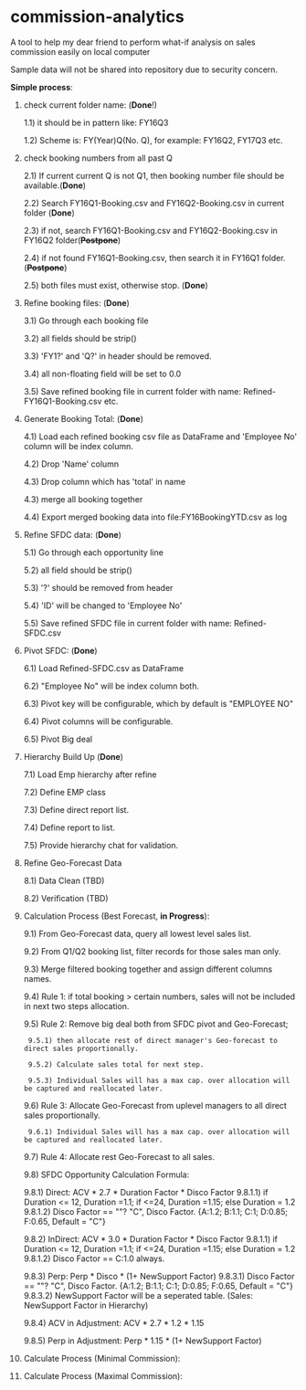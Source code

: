 # commission-analytics
A tool to help my dear friend to perform what-if analysis on sales commission easily on local computer

Sample data will not be shared into repository due to security concern.

**Simple process**:

1) check current folder name: (**Done**!)

    1.1) it should be in pattern like: FY16Q3
    
    1.2) Scheme is: FY(Year)Q(No. Q), for example: FY16Q2, FY17Q3 etc.
    
2) check booking numbers from all past Q

    2.1) If current current Q is not Q1, then booking number file should be available.(**Done**)
    
    2.2) Search FY16Q1-Booking.csv and FY16Q2-Booking.csv in current folder (**Done**)
    
    2.3) if not, search FY16Q1-Booking.csv and FY16Q2-Booking.csv in FY16Q2 folder(**~~Postpone~~**)
    
    2.4) if not found FY16Q1-Booking.csv, then search it in FY16Q1 folder.(**~~Postpone~~**)
    
    2.5) both files must exist, otherwise stop. (**Done**)
    
3) Refine booking files: (**Done**)

    3.1) Go through each booking file
    
    3.2) all fields should be strip()
    
    3.3) 'FY1?' and 'Q?' in header should be removed.
    
    3.4) all non-floating field will be set to 0.0
    
    3.5) Save refined booking file in current folder with name: Refined-FY16Q1-Booking.csv etc.
    
4) Generate Booking Total: (**Done**)

    4.1) Load each refined booking csv file as DataFrame and 'Employee No' column will be index column.
    
    4.2) Drop 'Name' column
    
    4.3) Drop column which has 'total' in name
    
    4.3) merge all booking together
    
    4.4) Export merged booking data into file:FY16BookingYTD.csv as log
    
5) Refine SFDC data: (**Done**)

    5.1) Go through each opportunity line
    
    5.2) all field should be strip()
    
    5.3) '?' should be removed from header
    
    5.4) 'ID' will be changed to 'Employee No'
    
    5.5) Save refined SFDC file in current folder with name: Refined-SFDC.csv
    
6) Pivot SFDC: (**Done**)

    6.1) Load Refined-SFDC.csv as DataFrame
    
    6.2) "Employee No" will be index column both.
    
    6.3) Pivot key will be configurable, which by default is "EMPLOYEE NO"
    
    6.4) Pivot columns will be configurable.
    
    6.5) Pivot Big deal
    
7) Hierarchy Build Up (**Done**)
    
    7.1) Load Emp hierarchy after refine
    
    7.2) Define EMP class
    
    7.3) Define direct report list.
    
    7.4) Define report to list.
    
    7.5) Provide hierarchy chat for validation.

8) Refine Geo-Forecast Data

    8.1) Data Clean (TBD)
    
    8.2) Verification (TBD)
    
9) Calculation Process (Best Forecast, **in Progress**):
    
    9.1) From Geo-Forecast data, query all lowest level sales list.
    
    9.2) From Q1/Q2 booking list, filter records for those sales man only.
    
    9.3) Merge filtered booking together and assign different columns names.
    
    9.4) Rule 1: if total booking > certain numbers, sales will not be included in next two steps allocation.
    
    9.5) Rule 2: Remove big deal both from SFDC pivot and Geo-Forecast; 
    
        9.5.1) then allocate rest of direct manager's Geo-forecast to direct sales proportionally.
        
        9.5.2) Calculate sales total for next step.
        
        9.5.3) Individual Sales will has a max cap. over allocation will be captured and reallocated later.
    
    9.6) Rule 3: Allocate Geo-Forecast from uplevel managers to all direct sales proportionally.
        
        9.6.1) Individual Sales will has a max cap. over allocation will be captured and reallocated later.
    
    9.7) Rule 4: Allocate rest Geo-Forecast to all sales.
    
    9.8) SFDC Opportunity Calculation Formula:
    
    9.8.1) Direct: ACV * 2.7 * Duration Factor * Disco Factor
    9.8.1.1) if Duration <= 12, Duration =1.1; if <=24, Duration =1.15; else Duration = 1.2
    9.8.1.2) Disco Factor == ""? "C", Disco Factor. {A:1.2; B:1.1; C:1; D:0.85; F:0.65, Default = "C"}
    
    9.8.2) InDirect: ACV * 3.0 * Duration Factor * Disco Factor
    9.8.1.1) if Duration <= 12, Duration =1.1; if <=24, Duration =1.15; else Duration = 1.2
    9.8.1.2) Disco Factor == C:1.0 always.
    
    9.8.3) Perp: Perp * Disco * (1+ NewSupport Factor)
    9.8.3.1) Disco Factor == ""? "C", Disco Factor. {A:1.2; B:1.1; C:1; D:0.85; F:0.65, Default = "C"}
    9.8.3.2) NewSupport Factor will be a seperated table. (Sales: NewSupport Factor in Hierarchy)
    
    9.8.4) ACV in Adjustment: ACV * 2.7 * 1.2 * 1.15
    
    9.8.5) Perp in Adjustment: Perp * 1.15 * (1+ NewSupport Factor)
    
    
    
10) Calculate Process (Minimal Commission):
    
11) Calculate Process (Maximal Commission):
 
    